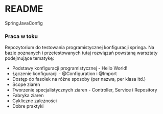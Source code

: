 # README
SpringJavaConfig

### Praca w toku
Repozytorium do testowania programistycznej konfiguracji springa. Na bazie poznanych i przetestowanych tutaj rozwiązań powstaną warsztaty podejmujące tematykę:

- Podstawy konfiguracji programistycznej - Hello World!
- Łączenie konfiguracji - @Configuration i @Import
- Dostęp do fasolek na różne sposoby (per nazwa, per klasa itd.)
- Scope ziaren
- Tworzenie specjalistycznych ziaren - Controller, Service i Repository
- Fabryka ziaren
- Cykliczne zależności
- Dobre praktyki